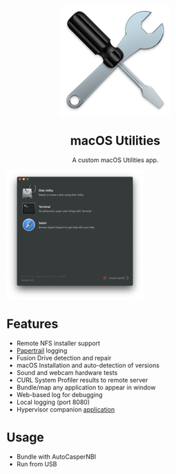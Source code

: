 <p align="center">
  <p align="center">
  <img align="center" src="https://raw.githubusercontent.com/128keaton/macOS-Utilities/master/macOS%20Utilities/Assets.xcassets/AppIcon.appiconset/256.png?raw=true">
  </p>
    <h1 align="center">macOS Utilities</h1>
    <p align="center">A custom macOS Utilities app.</p>
 </p>
  

<img align="center" src="https://github.com/128keaton/macOS-Utilities/blob/master/main-view.png?raw=true">

# Features
* Remote NFS installer support
* [Papertrail](https://papertrailapp.com/) logging
* Fusion Drive detection and repair
* macOS Installation and auto-detection of versions
* Sound and webcam hardware tests
* CURL System Profiler results to remote server
* Bundle/map any application to appear in window
* Web-based log for debugging
* Local logging (port 8080)
* Hypervisor companion [application](https://github.com/128keaton/macOS-Utilities-Hypervisor)

# Usage

* Bundle with AutoCasperNBI
* Run from USB
